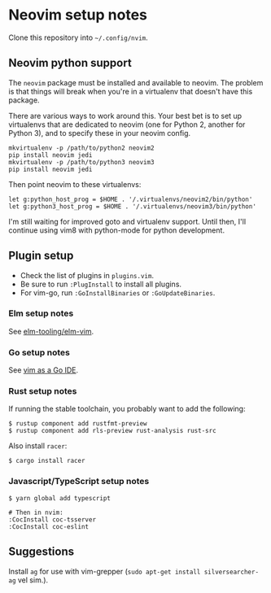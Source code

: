 # Neovim setup notes

Clone this repository into `~/.config/nvim`.

## Neovim python support

The `neovim` package must be installed and available to neovim. The
problem is that things will break when you're in a virtualenv that
doesn't have this package.

There are various ways to work around this. Your best bet is to set up
virtualenvs that are dedicated to neovim (one for Python 2, another for
Python 3), and to specify these in your neovim config.
```
mkvirtualenv -p /path/to/python2 neovim2
pip install neovim jedi
mkvirtualenv -p /path/to/python3 neovim3
pip install neovim jedi
```

Then point neovim to these virtualenvs:
```
let g:python_host_prog = $HOME . '/.virtualenvs/neovim2/bin/python'
let g:python3_host_prog = $HOME . '/.virtualenvs/neovim3/bin/python'
```

I'm still waiting for improved goto and virtualenv support. Until then,
I'll continue using vim8 with python-mode for python development.

## Plugin setup

* Check the list of plugins in `plugins.vim`.
* Be sure to run `:PlugInstall` to install all plugins.
* For vim-go, run `:GoInstallBinaries` or `:GoUpdateBinaries`.

### Elm setup notes

See [elm-tooling/elm-vim](https://github.com/elm-tooling/elm-vim).

### Go setup notes

See [vim as a Go IDE](https://octetz.com/posts/vim-as-go-ide).

### Rust setup notes

If running the stable toolchain, you probably want to add the following:
```
$ rustup component add rustfmt-preview
$ rustup component add rls-preview rust-analysis rust-src
```

Also install `racer`:
```
$ cargo install racer
```

### Javascript/TypeScript setup notes

```
$ yarn global add typescript

# Then in nvim:
:CocInstall coc-tsserver
:CocInstall coc-eslint
```

## Suggestions

Install `ag` for use with vim-grepper (`sudo apt-get install
silversearcher-ag` vel sim.).

